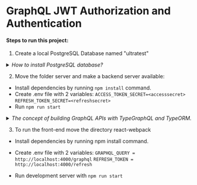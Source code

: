 # GraphQL JWT Authorization and Authentication

#### Steps to run this project:

1. Create a local PostgreSQL Database named "ultratest"

<details><summary><em>How to install PostgreSQL database?</em></summary>
<p>
   
  - Install Homebrew (https://brew.sh/) or run the command in terminal `brew -v` to make sure Brew installed.
  - Run the command `brew install postgresql`, thenof it is not started `brew services start`
  - To create user and password run command `CREATE ROLE <app_user> WITH LOGIN PASSWORD <app_password>;`
  - To create database use command `CREATE DATEBASE <app_database>;`
  - To connect to database use commant `\connect <app_database>;`

</p>
</details>

2. Move the folder server and make a backend server available:

- Install dependencies by running `npm install` command.
- Create .env file with 2 variables:
  `ACCESS_TOKEN_SECRET=<accesssecret>`
  `REFRESH_TOKEN_SECRET=<refreshsecret>`
- Run `npm run start`

<details><summary><em>The concept of building GraphQL APIs with TypeGraphQL and TypeORM.</em></summary>
<p>
   
The main goal of using the tools is to unify and simplify the work with the database and GraphQL schema with further processing to resolvers in one place. TypeORM library gets data from a database and maps tables to model classes, TypeGraphQL generates a GraphQL schema into classes with Typescript and allows us toprocess resolvers in one place.

</p>
</details>

3. To run the front-end move the directory react-webpack

- Install dependencies by running npm install command.
- Create .env file with 2 variables:
  `GRAPHQL_QUERY = http://localhost:4000/graphql`
  `REFRESH_TOKEN = http://localhost:4000/refresh`

- Run development server with `npm run start`
